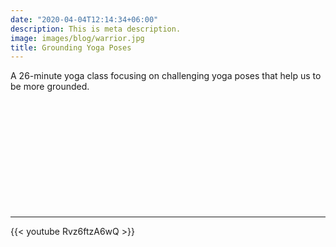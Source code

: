 ```yaml
---
date: "2020-04-04T12:14:34+06:00"
description: This is meta description.
image: images/blog/warrior.jpg
title: Grounding Yoga Poses
---
```


A 26-minute yoga class focusing on challenging yoga poses that help us to be more grounded.

&nbsp;

&nbsp;

&nbsp;

&nbsp;

&nbsp;

&nbsp;

---

{{< youtube Rvz6ftzA6wQ >}}